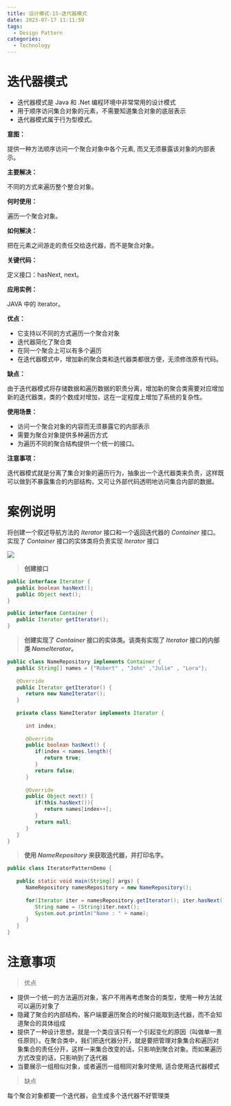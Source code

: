 ```yaml
---
title: 设计模式-15-迭代器模式
date: 2023-07-17 11:11:59
tags: 
  - Design Pattern
categories: 
  - Technology
---
```


# 迭代器模式

* 迭代器模式是 Java 和 .Net 编程环境中非常常用的设计模式
* 用于顺序访问集合对象的元素，不需要知道集合对象的底层表示
* 迭代器模式属于行为型模式。

**意图：**

提供一种方法顺序访问一个聚合对象中各个元素, 而又无须暴露该对象的内部表示。

**主要解决：**

不同的方式来遍历整个整合对象。

**何时使用：**

遍历一个聚合对象。

**如何解决：**

把在元素之间游走的责任交给迭代器，而不是聚合对象。

**关键代码：**

定义接口：hasNext, next。

**应用实例：**

JAVA 中的 iterator。

**优点：** 

* 它支持以不同的方式遍历一个聚合对象
* 迭代器简化了聚合类
* 在同一个聚合上可以有多个遍历
* 在迭代器模式中，增加新的聚合类和迭代器类都很方便，无须修改原有代码。

**缺点：**

由于迭代器模式将存储数据和遍历数据的职责分离，增加新的聚合类需要对应增加新的迭代器类，类的个数成对增加，这在一定程度上增加了系统的复杂性。

**使用场景：** 

* 访问一个聚合对象的内容而无须暴露它的内部表示
* 需要为聚合对象提供多种遍历方式
* 为遍历不同的聚合结构提供一个统一的接口。

**注意事项：**

迭代器模式就是分离了集合对象的遍历行为，抽象出一个迭代器类来负责，这样既可以做到不暴露集合的内部结构，又可让外部代码透明地访问集合内部的数据。

# 案例说明

将创建一个叙述导航方法的 *Iterator* 接口和一个返回迭代器的 *Container* 接口。实现了 *Container* 接口的实体类将负责实现 *Iterator* 接口 

![](https://cyan-images.oss-cn-shanghai.aliyuncs.com/images/04-design-pattern-2023-05-12-23.png)

> **创建接口**

```java
public interface Iterator {
   public boolean hasNext();
   public Object next();
}

public interface Container {
   public Iterator getIterator();
}
```

> **创建实现了 *Container* 接口的实体类。该类有实现了 *Iterator* 接口的内部类 *NameIterator*。** 

```java
public class NameRepository implements Container {
   public String[] names = {"Robert" , "John" ,"Julie" , "Lora"};
 
   @Override
   public Iterator getIterator() {
      return new NameIterator();
   }
 
   private class NameIterator implements Iterator {
 
      int index;
 
      @Override
      public boolean hasNext() {
         if(index < names.length){
            return true;
         }
         return false;
      }
 
      @Override
      public Object next() {
         if(this.hasNext()){
            return names[index++];
         }
         return null;
      }     
   }
}
```

> **使用 *NameRepository* 来获取迭代器，并打印名字。** 

```java
public class IteratorPatternDemo {
   
   public static void main(String[] args) {
      NameRepository namesRepository = new NameRepository();
 
      for(Iterator iter = namesRepository.getIterator(); iter.hasNext();){
         String name = (String)iter.next();
         System.out.println("Name : " + name);
      }  
   }
}
```

# 注意事项

> 优点

* 提供一个统一的方法遍历对象，客户不用再考虑聚合的类型，使用一种方法就可以遍历对象了
* 隐藏了聚合的内部结构，客户端要遍历聚合的时候只能取到迭代器，而不会知道聚合的具体组成
* 提供了一种设计思想，就是一个类应该只有一个引起变化的原因（叫做单一责任原则）。在聚合类中，我们把迭代器分开，就是要把管理对象集合和遍历对象集合的责任分开，这样一来集合改变的话，只影响到聚合对象。而如果遍历方式改变的话，只影响到了迭代器
* 当要展示一组相似对象，或者遍历一组相同对象时使用, 适合使用迭代器模式 

> 缺点 

每个聚合对象都要一个迭代器，会生成多个迭代器不好管理类 

